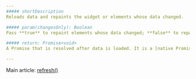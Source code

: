 ```yaml
---
##### shortDescription
Reloads data and repaints the widget or elements whose data changed.

##### param(changesOnly): Boolean
Pass **true** to repaint elements whose data changed; **false** to repaint the entire widget.

##### return: Promise<void>
A Promise that is resolved after data is loaded. It is a [native Promise](https://developer.mozilla.org/en-US/docs/Web/JavaScript/Reference/Global_Objects/Promise) or a [jQuery.Promise](https://api.jquery.com/Types/#Promise) when you use jQuery.

---
```

Main article: [refresh()](/api-reference/10%20UI%20Widgets/GridBase/3%20Methods/refresh().md '/Documentation/ApiReference/UI_Widgets/dxDataGrid/Methods/#refresh')